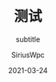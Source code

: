 ---
layout:     post
title:      测试
subtitle:   subtitle
date:       2021-03-24
author:     SiriusWpc
header-img: img/xxx.jpg
catalog: true
tags:
    - tag
---